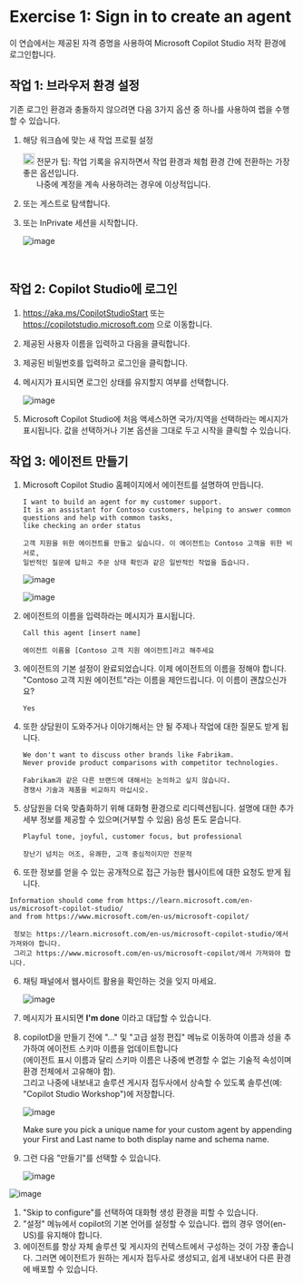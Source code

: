 # Exercise 1: Sign in to create an agent


이 연습에서는 제공된 자격 증명을 사용하여 Microsoft Copilot Studio 저작 환경에 로그인합니다.

## 작업 1: 브라우저 환경 설정

기존 로그인 환경과 충돌하지 않으려면 다음 3가지 옵션 중 하나를 사용하여 랩을 수행할 수 있습니다.

1. 해당 워크숍에 맞는 새 작업 프로필 설정

   <img src="https://github.com/user-attachments/assets/ed06e451-863a-4376-a87c-4364ba60ea35" width=20>
   전문가 팁: 작업 기록을 유지하면서 작업 환경과 체험 환경 간에 전환하는 가장 좋은 옵션입니다. </br>
   &nbsp;&nbsp;&nbsp;&nbsp;&nbsp;&nbsp;나중에 계정을 계속 사용하려는 경우에 이상적입니다.

2. 또는 게스트로 탐색합니다.

3. 또는 InPrivate 세션을 시작합니다.

   ![image](https://github.com/user-attachments/assets/8db35820-cabb-47f7-927f-3945959a5c07)

 

 
## 작업 2: Copilot Studio에 로그인

1. https://aka.ms/CopilotStudioStart 또는 https://copilotstudio.microsoft.com 으로 이동합니다.

2. 제공된 사용자 이름을 입력하고 다음을 클릭합니다.

3. 제공된 비밀번호를 입력하고 로그인을 클릭합니다.

4. 메시지가 표시되면 로그인 상태를 유지할지 여부를 선택합니다.

   ![image](https://github.com/user-attachments/assets/a0d0f725-6af2-4db6-9530-43c3a75653b7)

5. Microsoft Copilot Studio에 처음 액세스하면 국가/지역을 선택하라는 메시지가 표시됩니다. 값을 선택하거나 기본 옵션을 그대로 두고 시작을 클릭할 수 있습니다.


## 작업 3: 에이전트 만들기

1. Microsoft Copilot Studio 홈페이지에서 에이전트를 설명하여 만듭니다.

    ```
   I want to build an agent for my customer support. 
   It is an assistant for Contoso customers, helping to answer common questions and help with common tasks,
   like checking an order status
   ```
   ```
   고객 지원을 위한 에이전트를 만들고 싶습니다. 이 에이전트는 Contoso 고객을 위한 비서로,
   일반적인 질문에 답하고 주문 상태 확인과 같은 일반적인 작업을 돕습니다.
   ```
    ![image](https://github.com/user-attachments/assets/587163d7-75a6-4855-bdec-a141137f89b4)

    ![image](https://github.com/user-attachments/assets/7545d08d-e993-4ed7-9a87-11d60cce690b)

1. 에이전트의 이름을 입력하라는 메시지가 표시됩니다.
   ```
   Call this agent [insert name] 
   ```
   ```
   에이전트 이름을 [Contoso 고객 지원 에이전트]라고 해주세요
   ```

2. 에이전트의 기본 설정이 완료되었습니다. 이제 에이전트의 이름을 정해야 합니다. "Contoso 고객 지원 에이전트"라는 이름을 제안드립니다. 이 이름이 괜찮으신가요?
   ```
   Yes
   ```

3. 또한 상담원이 도와주거나 이야기해서는 안 될 주제나 작업에 대한 질문도 받게 됩니다.

   ```
   We don't want to discuss other brands like Fabrikam.
   Never provide product comparisons with competitor technologies.
   ```
   
   ```
   Fabrikam과 같은 다른 브랜드에 대해서는 논의하고 싶지 않습니다.
   경쟁사 기술과 제품을 비교하지 마십시오.
   ```

4. 상담원을 더욱 맞춤화하기 위해 대화형 환경으로 리디렉션됩니다. 설명에 대한 추가 세부 정보를 제공할 수 있으며(거부할 수 있음) 음성 톤도 묻습니다.

   ```
   Playful tone, joyful, customer focus, but professional
   ```
   ```
   장난기 넘치는 어조, 유쾌한, 고객 중심적이지만 전문적
   ```
5. 또한 정보를 얻을 수 있는 공개적으로 접근 가능한 웹사이트에 대한 요청도 받게 됩니다.

  ```
  Information should come from https://learn.microsoft.com/en-us/microsoft-copilot-studio/ 
  and from https://www.microsoft.com/en-us/microsoft-copilot/
  ```
  ```
   정보는 https://learn.microsoft.com/en-us/microsoft-copilot-studio/에서 가져와야 합니다. 
   그리고 https://www.microsoft.com/en-us/microsoft-copilot/에서 가져와야 합니다.
  ```

6. 채팅 패널에서 웹사이트 활용을 확인하는 것을 잊지 마세요.

   ![image](https://github.com/user-attachments/assets/5ae39873-d304-46ab-a692-3c01aec7f091)

7. 메시지가 표시되면 **I'm done** 이라고 대답할 수 있습니다.

8. copilotD을 만들기 전에 "..." 및 "고급 설정 편집" 메뉴로 이동하여 이름과 성을 추가하여 에이전트 스키마 이름을 업데이트합니다</br>
   (에이전트 표시 이름과 달리 스키마 이름은 나중에 변경할 수 없는 기술적 속성이며 환경 전체에서 고유해야 함).</br>
   그리고 나중에 내보내고 솔루션 게시자 접두사에서 상속할 수 있도록 솔루션(예: "Copilot Studio Workshop")에 저장합니다.


   ![image](https://github.com/user-attachments/assets/23b0bfa7-bbb1-4330-8861-5732b0da17d2)

   Make sure you pick a unique name for your custom agent by appending your First and Last name to both display name and schema name.

9. 그런 다음 "만들기"를 선택할 수 있습니다.

    ![image](https://github.com/user-attachments/assets/872f5a26-bbe9-43bc-bde2-8f71fcde1b95)

![image](https://github.com/user-attachments/assets/2c3d0c7a-3dbf-4172-a84d-d92ede3144fe)

1. "Skip to configure"를 선택하여 대화형 생성 환경을 피할 수 있습니다.
2. "설정" 메뉴에서 copilot의 기본 언어를 설정할 수 있습니다. 랩의 경우 영어(en-US)를 유지해야 합니다.
3. 에이전트를 항상 자체 솔루션 및 게시자의 컨텍스트에서 구성하는 것이 가장 좋습니다. 그러면 에이전트가 원하는 게시자 접두사로 생성되고, 쉽게 내보내어 다른 환경에 배포할 수 있습니다.











